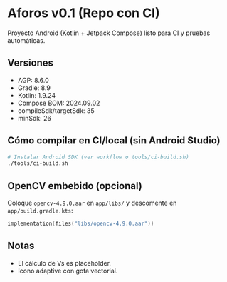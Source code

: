 # Aforos v0.1 (Repo con CI)
Proyecto Android (Kotlin + Jetpack Compose) listo para CI y pruebas automáticas.

## Versiones
- AGP: 8.6.0
- Gradle: 8.9
- Kotlin: 1.9.24
- Compose BOM: 2024.09.02
- compileSdk/targetSdk: 35
- minSdk: 26

## Cómo compilar en CI/local (sin Android Studio)
```bash
# Instalar Android SDK (ver workflow o tools/ci-build.sh)
./tools/ci-build.sh
```

## OpenCV embebido (opcional)
Coloque `opencv-4.9.0.aar` en `app/libs/` y descomente en `app/build.gradle.kts`:
```kotlin
implementation(files("libs/opencv-4.9.0.aar"))
```

## Notas
- El cálculo de Vs es placeholder.
- Icono adaptive con gota vectorial.